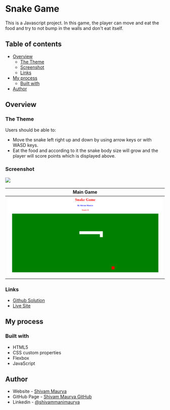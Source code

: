 # Snake Game

This is a Javascript project. In this game, the player can move and eat the food and try to not bump in the walls and don't eat itself.

## Table of contents

-   [Overview](#overview)
    -   [The Theme](#the-theme)
    -   [Screenshot](#screenshot)
    -   [Links](#links)
-   [My process](#my-process)
    -   [Built with](#built-with)
-   [Author](#author)

## Overview

### The Theme

Users should be able to:

-   Move the snake left right up and down by using arrow keys or with WASD keys.
-   Eat the food and according to it the snake body size will grow and the player will score points which is displayed above.

### Screenshot

![](./screenshot.jpg)

| Main Game                         |
| --------------------------------- |
| ![Main_Game](./snake-gamenew.png) |

### Links

-   [Github Solution](https://github.com/ShivamManiMaurya/Snake_Game)
-   [Live Site](https://shivammanimaurya.github.io/Snake_Game/)

## My process

### Built with

-   HTML5
-   CSS custom properties
-   Flexbox
-   JavaScript

## Author

-   Website - [Shivam Maurya](https://shivammanimaurya.github.io/my_portfolio_website/)
-   GitHub Page - [Shivam Maurya GitHub](https://github.com/ShivamManiMaurya)
-   Linkedin - [@shivammanimaurya](https://www.linkedin.com/in/shivammanimaurya)
